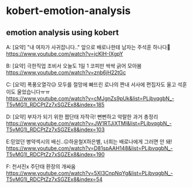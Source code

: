 # kobert-emotion-analysis
## emotion analysis using kobert

A: [요약] "내 여자가 사귀잡니다.." 앞으로 배로나한테 남자는 주석훈 하나다💙    
https://www.youtube.com/watch?v=jcKlH-IXgpY  

B: [요약] 극한직업 조비서 오늘도 1일 1 코피만 싹싹 긁어 모아봄  
https://www.youtube.com/watch?v=znb6jH22tGc  

C: [요약] 폭풍오열각😥 모두를 절망에 빠뜨린 로나의 짠내 서사에 편집자도 울고 석훈이도 울었습니다ㅠㅠ  
https://www.youtube.com/watch?v=cMJgnZs9pUk&list=PLjbvqgbN_-T5vMG1I_RDCPtZz7xSGZEx8&index=185  

D: [요약] 부자가 되기 위한 짭단태 자작극! 뻔뻔하고 악랄한 과거 총정리  
https://www.youtube.com/watch?v=JW1RTJiXTMI&list=PLjbvqgbN_-T5vMG1I_RDCPtZz7xSGZEx8&index=103  

E:믿었던 병약섹시의 배신..😖하윤철X하은별, 너희는 배로나에게 그러면 안 돼!  
https://www.youtube.com/watch?v=D81spAAH148&list=PLjbvqgbN_-T5vMG1I_RDCPtZz7xSGZEx8&index=190  

F: 천서진x 주단태 환장의 개싸움  
https://www.youtube.com/watch?v=5XI3CnpNqYg&list=PLjbvqgbN_-T5vMG1I_RDCPtZz7xSGZEx8&index=54  
